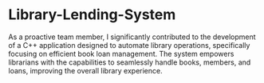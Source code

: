 # Library-Lending-System
As a proactive team member, I significantly contributed to the development of a C++ application designed to automate library operations, specifically focusing on efficient book loan management. The system empowers librarians with the capabilities to seamlessly handle books, members, and loans, improving the overall library experience.

